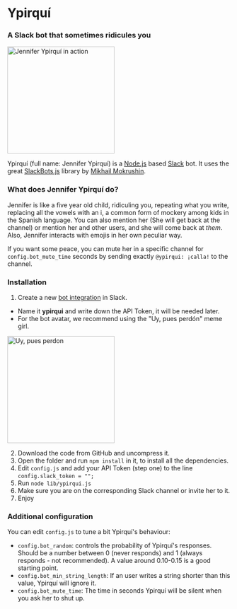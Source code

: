 # Ypirquí
### A Slack bot that sometimes ridicules you

<img src="https://cloud.githubusercontent.com/assets/1846199/14018894/5a9c49de-f1d0-11e5-9227-4b98a4ae0318.png" alt="Jennifer Ypirquí in action" width="242"/>

Ypirquí (full name: Jennifer Ypirquí) is a [Node.js](https://nodejs.org) based [Slack](https://slack.com/) bot. It uses the great [SlackBots.js](https://github.com/mishk0/slack-bot-api) library by [Mikhail Mokrushin](https://github.com/mishk0).

### What does Jennifer Ypirquí do?
Jennifer is like a five year old child, ridiculing you, repeating what you write, replacing all the vowels with an i, a common form of mockery among kids in the Spanish language. You can also mention her (She will get back at the channel) or mention her and other users, and she will come back at _them_. Also, Jennifer interacts with emojis in her own peculiar way.

If you want some peace, you can mute her in a specific channel for `config.bot_mute_time` seconds by sending exactly `@ypirqui: ¡calla!` to the channel.

### Installation
1. Create a new [bot integration](https://my.slack.com/services/new/bot) in Slack.
  * Name it **ypirqui** and write down the API Token, it will be needed later.
  * For the bot avatar, we recommend using the "Uy, pues perdón" meme girl.

<img src="https://cloud.githubusercontent.com/assets/1846199/14025530/d3b11dc2-f1ee-11e5-81d5-405e8d440b14.jpg" alt="Uy, pues perdon" width="242"/>

2. Download the code from GitHub and uncompress it.
3. Open the folder and run `npm install` in it, to install all the dependencies.
4. Edit `config.js` and add your API Token (step one) to the line `config.slack_token = "";`
5. Run `node lib/ypirqui.js`
6. Make sure you are on the corresponding Slack channel or invite her to it.
7. Enjoy

### Additional configuration
You can edit `config.js` to tune a bit Ypirquí's behaviour:

- `config.bot_random`: controls the probability of Ypirquí's responses. Should be a number between 0 (never responds) and 1 (always responds - not recommended). A value around 0.10-0.15 is a good starting point.
- `config.bot_min_string_length`: If an user writes a string shorter than this value, Ypirquí will ignore it.
- `config.bot_mute_time`: The time in seconds Ypirquí will be silent when you ask her to shut up.

